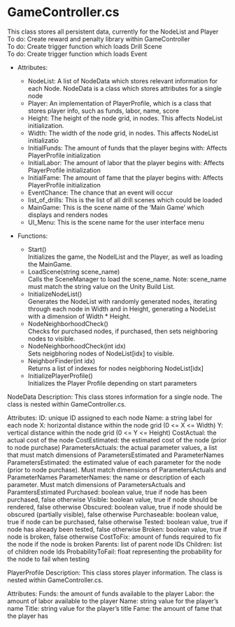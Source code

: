 # GameController.cs
This class stores all persistent data, currently for the NodeList and Player </br>
To do: Create reward and penalty library within GameController </br>
To do: Create trigger function which loads Drill Scene </br>
To do: Create trigger function which loads Event</br>

* Attributes:

  * NodeList: A list of NodeData which stores relevant information for each Node. NodeData is a class which stores attributes for a single node
  * Player: An implementation of PlayerProfile, which is a class that stores player info, such as funds, labor, name, score
  * Height: The height of the node grid, in nodes. This affects NodeList initialization.
  * Width: The width of the node grid, in nodes. This affects NodeList initializatio
  * InitialFunds: The amount of funds that the player begins with: Affects PlayerProfile initialization
  * InitialLabor: The amount of labor that the player begins with: Affects PlayerProfile initialization
  * InitialFame: The amount of fame that the player begins with: Affects PlayerProfile initialization
  * EventChance: The chance that an event will occur
  * list_of_drills: This is the list of all drill scenes which could be loaded
  * MainGame: This is the scene name of the ‘Main Game’ which displays and renders nodes
  * UI_Menu: This is the scene name for the user interface menu

* Functions:

  * Start() </br>
  Initializes the game, the NodelList and the Player, as well as loading the MainGame.
  * LoadScene(string scene_name) </br>
  Calls the SceneManager to load the scene_name. Note: scene_name must match the string value on the Unity Build List.
  * InitializeNodeList() </br>
  Generates the NodeList with randomly generated nodes, iterating through each node in Width and in Height, generating a NodeList with a dimension of Width * Height.
  * NodeNeighborhoodCheck() </br>
  Checks for purchased nodes, if purchased, then sets neighboring nodes to visible.
  * NodeNeighborhoodCheck(int idx) </br>
  Sets neigbhoring nodes of NodeList[idx] to visible.
  * NeighborFinder(int idx) </br>
  Returns a list of indexes for nodes neigbhoring NodeList[idx]
  * InitializePlayerProfile() </br>
  Initializes the Player Profile depending on start parameters









NodeData
Description: This class stores information for a single node. The class is nested within GameController.cs.

Attributes:
ID: unique ID assigned to each node
Name: a string label for each node
X: horizontal distance within the node grid (0 <= X <= Width)
Y: vertical distance within the node grid (0 <= Y <= Height)
CostActual: the actual cost of the node
CostEstimated: the estimated cost of the node (prior to node purchase)
ParametersActuals: the actual parameter values, a list that must match dimensions of ParametersEstimated and ParameterNames
ParametersEstimated: the estimated value of each parameter for the node (prior to node purchase). Must match dimensions of ParametersActuals and ParameterNames
ParameterNames: the name or description of each parameter. Must match dimensions of ParametersActuals and ParamtersEstimated
Purchased: boolean value, true if node has been purchased, false otherwise
Visible: boolean value, true if node should be rendered, false otherwise
Obscured: boolean value, true if node should be obscured (partially visible), false otherwise
Purchaseable: boolean value, true if node can be purchased, false otherwise
Tested: boolean value, true if node has already been tested, false otherwise
Broken: boolean value, true if node is broken, false otherwise
CostToFix: amount of funds required to fix the node if the node is broken
Parents: list of parent node IDs
Children: list of children node Ids
ProbabilityToFail: float representing the probability for the node to fail when testing

PlayerProfile
Description: This class stores player information. The class is nested within GameController.cs.

Attributes:
Funds: the amount of funds available to the player
Labor: the amount of labor available to the player
Name: string value for the player’s name
Title: string value for the player’s title
Fame: the amount of fame that the player has
